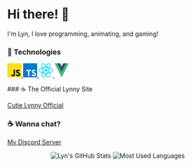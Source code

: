 # Hi there! :milky_way:

I'm Lyn, I love programming, animating, and gaming!

### :space_invader: Technologies

<p>
    <!-- <a href="https://dotnet.microsoft.com/">
        <img alt="C#" width="32em" height="32em" src="assets/csharp.svg">
    </a> -->
    <!-- <a href="https://www.oracle.com/java/technologies/">
        <img alt="Java" width="32em" height="32em" src="assets/java.svg">
    </a> -->
    <a href="https://www.javascript.com/">
        <img alt="JavaScript" width="32em" height="32em" src="assets/javascript.svg">
    </a>
    <a href="https://www.typescriptlang.org/">
        <img alt="TypeScript" width="32em" height="32em" src="assets/typescript.svg">
    </a>
    <a href="https://reactjs.org/">
        <img alt="React" width="32em" height="32em" src="assets/react.svg">    
    </a>
    <a href="https://vuejs.org/">
        <img alt="Vue" width="32em" height="32em" src="assets/vue.svg">
    </a>
</p>
### ☕ The Official Lynny Site

[Cutie Lynny Official](https://princessdesynk.github.io/Cutie-Lynny/)

### :coffee: Wanna chat?
[My Discord Server](https://discord.io/princessdesynk)
<!-- <p>
  
</p>

<hr> -->

<p align="center">
    <img alt="Lyn's GitHub Stats" height="160em"  src="https://github-readme-stats.vercel.app/api?username=PrincessDeSynk&theme=material-palenight&show_icons=true">
    <img alt="Most Used Languages" height="160em" src="https://github-readme-stats.vercel.app/api/top-langs/?username=PrincessDeSynk&hide=html&layout=compact&theme=material-palenight">
</p>
